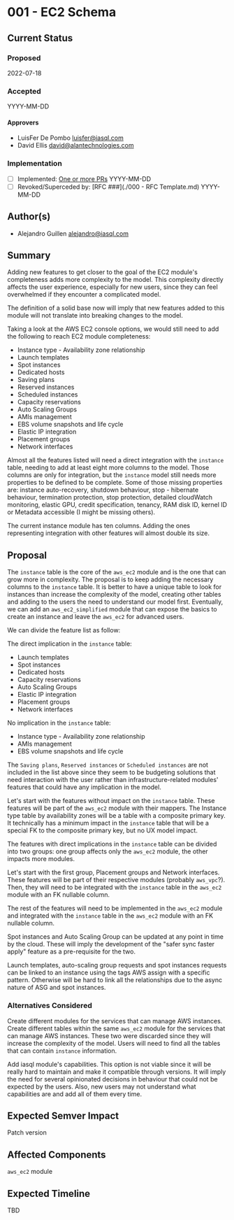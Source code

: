 # 001 - EC2 Schema

## Current Status

### Proposed

2022-07-18

### Accepted

YYYY-MM-DD

#### Approvers

- LuisFer De Pombo <luisfer@iasql.com>
- David Ellis <david@alantechnologies.com>

### Implementation

- [ ] Implemented: [One or more PRs](https://github.com/iasql/iasql-engine/some-pr-link-here) YYYY-MM-DD
- [ ] Revoked/Superceded by: [RFC ###](./000 - RFC Template.md) YYYY-MM-DD

## Author(s)

- Alejandro Guillen <alejandro@iasql.com>

## Summary

Adding new features to get closer to the goal of the EC2 module's completeness adds more complexity to the model. This complexity directly affects the user experience, especially for new users, since they can feel overwhelmed if they encounter a complicated model.

The definition of a solid base now will imply that new features added to this module will not translate into breaking changes to the model.

Taking a look at the AWS EC2 console options, we would still need to add the following to reach EC2 module completeness:

- Instance type - Availability zone relationship
- Launch templates
- Spot instances
- Dedicated hosts
- Saving plans
- Reserved instances
- Scheduled instances
- Capacity reservations
- Auto Scaling Groups
- AMIs management
- EBS volume snapshots and life cycle
- Elastic IP integration
- Placement groups
- Network interfaces

Almost all the features listed will need a direct integration with the `instance` table, needing to add at least eight more columns to the model. Those columns are only for integration, but the `instance` model still needs more properties to be defined to be complete. Some of those missing properties are: instance auto-recovery, shutdown behaviour, stop - hibernate behaviour, termination protection, stop protection, detailed cloudWatch monitoring, elastic GPU, credit specification, tenancy, RAM disk ID, kernel ID or Metadata accessible (I might be missing others).

The current instance module has ten columns. Adding the ones representing integration with other features will almost double its size.

## Proposal

The `instance` table is the core of the `aws_ec2` module and is the one that can grow more in complexity. The proposal is to keep adding the necessary columns to the `instance` table. It is better to have a unique table to look for instances than increase the complexity of the model, creating other tables and adding to the users the need to understand our model first. Eventually, we can add an `aws_ec2_simplified` module that can expose the basics to create an instance and leave the `aws_ec2` for advanced users.

We can divide the feature list as follow:

The direct implication in the `instance` table:

- Launch templates
- Spot instances
- Dedicated hosts
- Capacity reservations
- Auto Scaling Groups
- Elastic IP integration
- Placement groups
- Network interfaces

No implication in the `instance` table:

- Instance type - Availability zone relationship
- AMIs management
- EBS volume snapshots and life cycle

The `Saving plans`, `Reserved instances` or `Scheduled instances` are not included in the list above since they seem to be budgeting solutions that need interaction with the user rather than infrastructure-related modules' features that could have any implication in the model.

Let's start with the features without impact on the `instance` table. These features will be part of the `aws_ec2` module with their mappers. The Instance type table by availability zones will be a table with a composite primary key. It technically has a minimum impact in the `instance` table that will be a special FK to the composite primary key, but no UX model impact.

The features with direct implications in the `instance` table can be divided into two groups: one group affects only the `aws_ec2` module, the other impacts more modules.

Let's start with the first group, Placement groups and Network interfaces. These features will be part of their respective modules (probably `aws_vpc`?). Then, they will need to be integrated with the `instance` table in the `aws_ec2` module with an FK nullable column.

The rest of the features will need to be implemented in the `aws_ec2` module and integrated with the `instance` table in the `aws_ec2` module with an FK nullable column.

Spot instances and Auto Scaling Group can be updated at any point in time by the cloud. These will imply the development of the "safer sync faster apply" feature as a pre-requisite for the two.

Launch templates, auto-scaling group requests and spot instances requests can be linked to an instance using the tags AWS assign with a specific pattern. Otherwise will be hard to link all the relationships due to the async nature of ASG and spot instances.

### Alternatives Considered

Create different modules for the services that can manage AWS instances.
Create different tables within the same `aws_ec2` module for the services that can manage AWS instances.
These two were discarded since they will increase the complexity of the model. Users will need to find all the tables that can contain `instance` information.

Add iasql module's capabilities.
This option is not viable since it will be really hard to maintain and make it compatible through versions. It will imply the need for several opinionated decisions in behaviour that could not be expected by the users. Also, new users may not understand what capabilities are and add all of them every time.

## Expected Semver Impact

Patch version

## Affected Components

`aws_ec2` module

## Expected Timeline

TBD
